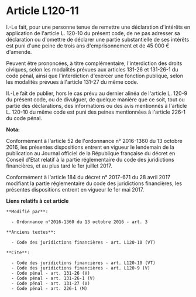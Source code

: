 # Article L120-11

I.-Le fait, pour une personne tenue de remettre une déclaration d'intérêts en application de l'article L. 120-10 du présent
code, de ne pas adresser sa déclaration ou d'omettre de déclarer une partie substantielle de ses intérêts est puni d'une
peine de trois ans d'emprisonnement et de 45 000 € d'amende. 

Peuvent être prononcées, à titre complémentaire, l'interdiction des droits civiques, selon les modalités prévues aux articles
131-26 et 131-26-1 du code pénal, ainsi que l'interdiction d'exercer une fonction publique, selon les modalités prévues à
l'article 131-27 du même code. 

II.-Le fait de publier, hors le cas prévu au dernier alinéa de l'article L. 120-9 du présent code, ou de divulguer, de
quelque manière que ce soit, tout ou partie des déclarations, des informations ou des avis mentionnés à l'article L. 120-10
du même code est puni des peines mentionnées à l'article 226-1 du code pénal.

**Nota:**

Conformément à l'article 52 de l'ordonnance n° 2016-1360 du 13 octobre 2016, les présentes dispositions entrent en vigueur le
lendemain de la publication au Journal officiel de la République française du décret en Conseil d'Etat relatif à la partie
réglementaire du code des juridictions financières, et au plus tard le 1er juillet 2017.

Conformément à l'article 184 du décret n° 2017-671 du 28 avril 2017 modifiant la partie réglementaire du code des
juridictions financières, les présentes dispositions entrent en vigueur le 1er mai 2017.

**Liens relatifs à cet article**

	**Modifié par**:

	  - Ordonnance n°2016-1360 du 13 octobre 2016 - art. 3

	**Anciens textes**:

	  - Code des juridictions financières - art. L120-10 (VT)

	**Cite**:

	  - Code des juridictions financières - art. L120-10 (VT)
	  - Code des juridictions financières - art. L120-9 (V)
	  - Code pénal - art. 131-26 (V)
	  - Code pénal - art. 131-26-1 (V)
	  - Code pénal - art. 131-27 (V)
	  - Code pénal - art. 226-1 (M)
